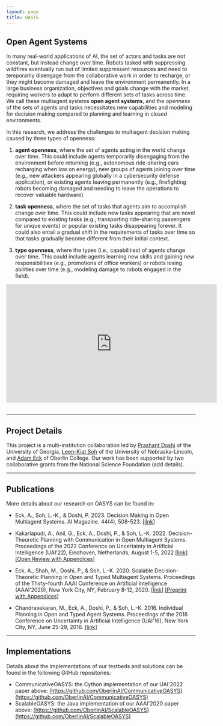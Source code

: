 ```yaml
---
layout: page
title: OASYS
---
```


## Open Agent Systems

In many real-world applications of AI, the set of actors and tasks are not constant, but instead change over time.  Robots tasked with suppressing wildfires eventually run out of limited suppressant resources and need to temporarily disengage from the collaborative work in order to recharge, or they might become damaged and leave the environment permanently.  In a large business organization, objectives and goals change with the market, requiring workers to adapt to perform different sets of tasks across time.  We call these multiagent systems **open agent systems**, and the *openness* of the sets of agents and tasks  necessitates new capabilities and modeling for decision making compared to planning and learning in *closed* environments.

In this research, we address the challenges to multiagent decision making caused by three types of openness: 

1. **agent openness**, where the set of agents acting in the world change over time.  This could include agents temporarily disengaging from the environment before returning (e.g., autonomous ride-sharing cars recharging when low on energy), new groups of agents joining over time (e.g., new attackers appearing globally in a cybersecurity defense application), or existing agents leaving permanently (e.g., firefighting robots becoming damaged and needing to leave the operations to recover valuable hardware).

2. **task openness**, where the set of tasks that agents aim to accomplish change over time.  This could include new tasks appearing that are novel compared to existing tasks (e.g., transporting ride-sharing passengers for unique events) or popular existing tasks disappearing forever.  It could also entail a gradual shift in the requirements of tasks over time so that tasks gradually become different from their initial context.

3. **type openness**, where the types (i.e., capabilities) of agents change over time.  This could include agents learning new skills and gaining new responsibilities (e.g., promotions of office workers) or robots losing abilities over time (e.g., modeling damage to robots engaged in the field).

<div>
  <iframe style="display: block; margin: auto;" width="560" height="315" src="https://www.youtube.com/embed/vQOK3YNeTDE?si=4NO0ZqwAb893tTxI" title="YouTube video player" frameborder="0" allow="accelerometer; autoplay; clipboard-write; encrypted-media; gyroscope; picture-in-picture; web-share" referrerpolicy="strict-origin-when-cross-origin" allowfullscreen></iframe>
  <br/>
</div>

--- 

## Project Details

This project is a multi-institution collaboration led by [Prashant Doshi](https://thinc.cs.uga.edu) of the University of Georgia, [Leen-Kiat Soh](http://cse.unl.edu/~lksoh/) of the University of Nebraska-Lincoln, and [Adam Eck](https://cs.oberlin.edu/~aeck) of Oberlin College.  Our work has been supported by two collaborative grants from the National Science Foundation (add details).

---

## Publications 

More details about our research on OASYS can be found in:

* Eck, A., Soh, L.-K., & Doshi, P. 2023. Decision Making in Open Multiagent Systems. AI Magazine. 44(4), 508-523. [[link]](https://onlinelibrary.wiley.com/doi/10.1002/aaai.12131)

* Kakarlapudi, A., Anil, G., Eck, A., Doshi, P., & Soh, L.-K. 2022. Decision-Theoretic Planning with Communication in Open Multiagent Systems. Proceedings of the 2022 Conference on Uncertainty in Artificial Intelligence (UAI'22), Eindhoven, Netherlands, August 1-5, 2022 [[link]](https://proceedings.mlr.press/v180/kakarlapudi22a/kakarlapudi22a.pdf) [[Open Review with Appendices]](https://openreview.net/forum?id=H5LUOwUoql5)

* Eck, A., Shah, M., Doshi, P., & Soh, L.-K. 2020. Scalable Decision-Theoretic Planning in Open and Typed Multiagent Systems. Proceedings of the Thirty-fourth AAAI Conference on Artificial Intelligence (AAAI’2020), New York City, NY, February 8-12, 2020. [[link]](https://aaai.org/ojs/index.php/AAAI/article/view/6200) [[Preprint with Appendices]](https://arxiv.org/abs/1911.08642)

* Chandrasekaran, M., Eck, A., Doshi, P., & Soh, L.-K. 2016. Individual Planning in Open and Typed Agent Systems. Proceedings of the 2016 Conference on Uncertainty in Artificial Intelligence (UAI'16), New York City, NY, June 25-29, 2016. [[link]](http://www.auai.org/uai2016/proceedings/papers/286.pdf)

--- 

## Implementations

Details about the implementations of our testbeds and solutions can be found in the following GitHub repositories:

* CommunicativeOASYS: the Cython implementation of our UAI'2022 paper above: [https://github.com/OberlinAI/CommunicativeOASYS](https://github.com/OberlinAI/CommunicativeOASYS)
* ScalableOASYS: the Java implementation of our AAAI'2020 paper above: [https://github.com/OberlinAI/ScalableOASYS](https://github.com/OberlinAI/ScalableOASYS)
